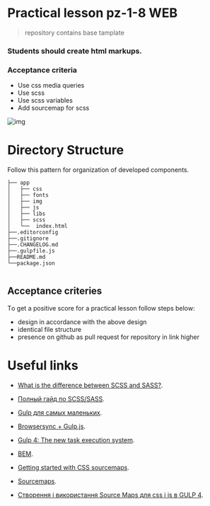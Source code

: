 # Practical lesson pz-1-8 WEB
> repository contains base tamplate

### Students should create html markups.

### Acceptance criteria
* Use css media queries
* Use scss
* Use scss variables
* Add sourcemap for scss

![img](https://user-images.githubusercontent.com/10829855/182413759-63dcac8d-3ea7-4f53-99f3-90111823ee00.png)

# Directory Structure
Follow this pattern for organization of developed components.
```
├── app
│   ├── css
│   ├── fonts
│   ├── img
│   ├── js
│   ├── libs
│   ├── scss
│   └──  index.html 
├──.editorconfig
├──.gitignore
├──.CHANGELOG.md
├──.gulpfile.js
├──README.md
└──package.json
 
```

## Acceptance criteries

Тo get a positive score for a practical lesson follow steps below:

* design in accordance with the above design
* identical file structure
* presence on github as pull request for repository in link higher

# Useful links
* [What is the difference between SCSS and SASS?](https://www.geeksforgeeks.org/what-is-the-difference-between-scss-and-sass/).
* [Полный гайд по SCSS/SASS](https://medium.com/nuances-of-programming/%D0%BF%D0%BE%D0%BB%D0%BD%D1%8B%D0%B9-%D0%B3%D0%B0%D0%B9%D0%B4-%D0%BF%D0%BE-scss-sass-b09ae0c87afe).

* [Gulp для самых маленьких](https://webdesign-master.ru/blog/tools/2016-03-09-gulp-beginners.html).
* [Browsersync + Gulp.js](https://browsersync.io/docs/gulp#gulp-sass-css).
* [Gulp 4: The new task execution system](https://fettblog.eu/gulp-4-parallel-and-series/).
* [BEM](https://ru.bem.info/methodology/).
* [Getting started with CSS sourcemaps](https://medium.com/@toolmantim/getting-started-with-css-sourcemaps-and-in-browser-sass-editing-b4daab987fb0).
* [Sourcemaps](https://symfonycasts.com/screencast/gulp/sourcemaps).
* [Створення і використання Source Maps для css і js в GULP 4](https://denis-creative.com/source-maps-gulp-4/#).
